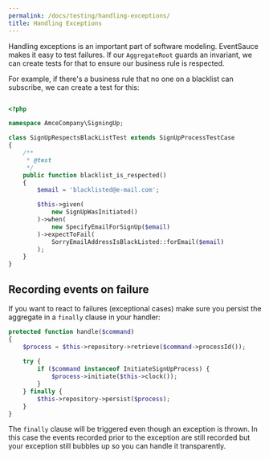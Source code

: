 ```yaml
---
permalink: /docs/testing/handling-exceptions/
title: Handling Exceptions
---
```


Handling exceptions is an important part of software modeling. EventSauce
makes it easy to test failures. If our `AggregateRoot` guards an invariant,
we can create tests for that to ensure our business rule is respected.

For example, if there's a business rule that no one on a blacklist can
subscribe, we can create a test for this:

```php

<?php

namespace AmceCompany\SigningUp;

class SignUpRespectsBlackListTest extends SignUpProcessTestCase
{
    /**
     * @test
     */
    public function blacklist_is_respected()
    {
        $email = 'blacklisted@e-mail.com';

        $this->given(
            new SignUpWasInitiated()
        )->when(
            new SpecifyEmailForSignUp($email)
        )->expectToFail(
            SorryEmailAddressIsBlackListed::forEmail($email)
        );
    } 
}
``` 

## Recording events on failure

If you want to react to failures (exceptional cases) make sure you
persist the aggregate in a `finally` clause in your handler:

```php
protected function handle($command)
{
    $process = $this->repository->retrieve($command->processId());
    
    try {
        if ($command instanceof InitiateSignUpProcess) {
            $process->initiate($this->clock());           
        }
    } finally {
        $this->repository->persist($process);
    }
}
```

The `finally` clause will be triggered even though an exception is thrown. In
this case the events recorded prior to the exception are still recorded but
your exception still bubbles up so you can handle it transparently.
